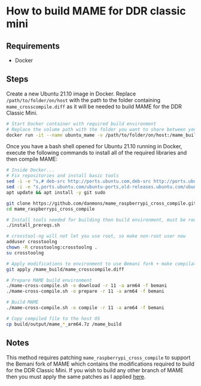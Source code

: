 # How to build MAME for DDR classic mini

## Requirements
- Docker

## Steps
Create a new Ubuntu 21.10 image in Docker. Replace `/path/to/folder/on/host` with the path to the folder containing `mame_crosscompile.diff` as it will be needed to build MAME for the DDR Classic Mini.
```bash
# Start Docker container with required build environment
# Replace the volume path with the folder you want to share between your host and Docker
docker run -it --name ubuntu_mame -v /path/to/folder/on/host:/mame_build --privileged=true ubuntu:21.10 bash
```

Once you have a bash shell opened for Ubuntu 21.10 running in Docker, execute the following commands to install all of the required libraries and then compile MAME:
```bash
# Inside Docker...
# Fix repositories and install basic tools
sed -i -e "s,# deb-src http://ports.ubuntu.com,deb-src http://ports.ubuntu.com,g" /etc/apt/sources.list
sed -i -e "s,ports.ubuntu.com/ubuntu-ports,old-releases.ubuntu.com/ubuntu,g" /etc/apt/sources.list
apt update && apt install -y git sudo

git clone https://github.com/danmons/mame_raspberrypi_cross_compile.git
cd mame_raspberrypi_cross_compile

# Install tools needed for building then build environment, must be root
./install_prereqs.sh

# crosstool-ng will not let you use root, so make non-root user now
adduser crosstoolng
chown -R crosstoolng:crosstoolng .
su crosstoolng

# Apply modifications to environment to use Bemani fork + make compilation go smoother
git apply /mame_build/mame_crosscompile.diff

# Prepare MAME build environment
./mame-cross-compile.sh -o download -r 11 -a arm64 -f bemani
./mame-cross-compile.sh -o prepare -r 11 -a arm64 -f bemani

# Build MAME
./mame-cross-compile.sh -o compile -r 11 -a arm64 -f bemani

# Copy compiled file to the host OS
cp build/output/mame_*_arm64.7z /mame_build
```

## Notes
This method requires patching `mame_raspberrypi_cross_compile` to support the Bemani fork of MAME which contains the modifications required to build for the DDR Classic Mini. If you wish to build any other branch of MAME then you must apply the same patches as I applied [here](https://github.com/987123879113/mame/commit/9a2b312caa3df990faa49bb7a8afd16cfd814a6b.patch).
